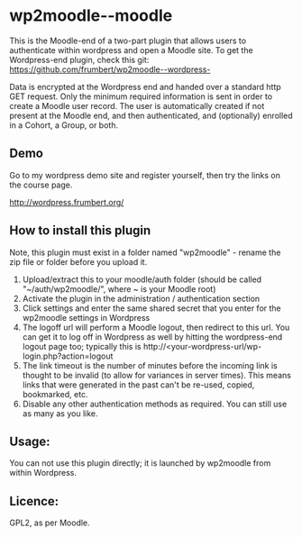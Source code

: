 wp2moodle--moodle
=================

This is the Moodle-end of a two-part plugin that allows users to authenticate within wordpress and open a Moodle site. To get the Wordpress-end plugin, check this git: https://github.com/frumbert/wp2moodle--wordpress-

Data is encrypted at the Wordpress end and handed over a standard http GET request. Only the minimum required information is sent in order to create a Moodle user record. The user is automatically created if not present at the Moodle end, and then authenticated, and (optionally) enrolled in a Cohort, a Group, or both.

Demo
-----
Go to my wordpress demo site and register yourself, then try the links on the course page.

http://wordpress.frumbert.org/

How to install this plugin
---------------------
Note, this plugin must exist in a folder named "wp2moodle" - rename the zip file or folder before you upload it.

1. Upload/extract this to your moodle/auth folder (should be called "~/auth/wp2moodle/", where ~ is your Moodle root)
2. Activate the plugin in the administration / authentication section
3. Click settings and enter the same shared secret that you enter for the wp2moodle settings in Wordpress
4. The logoff url will perform a Moodle logout, then redirect to this url. You can get it to log off in Wordpress as well by hitting the wordpress-end logout page too; typically this is http://<your-wordpress-url/wp-login.php?action=logout
5. The link timeout is the number of minutes before the incoming link is thought to be invalid (to allow for variances in server times). This means links that were generated in the past can't be re-used, copied, bookmarked, etc.
5. Disable any other authentication methods as required. You can still use as many as you like.

Usage:
------
You can not use this plugin directly; it is launched by wp2moodle from within Wordpress.

Licence:
--------
GPL2, as per Moodle.

